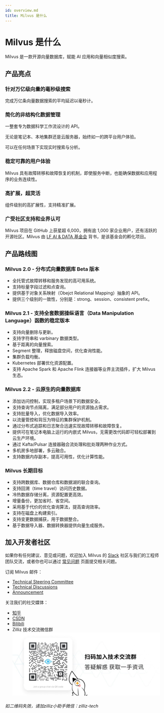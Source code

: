 ```yaml
---
id: overview.md
title: Milvus 是什么
---
```


# Milvus 是什么

Milvus 是一款开源向量数据库，赋能 AI 应用和向量相似度搜索。

## 产品亮点

### 针对万亿级向量的毫秒级搜索

完成万亿条向量数据搜索的平均延迟以毫秒计。

### 简化的非结构化数据管理

一整套专为数据科学工作流设计的 API。

无论是笔记本、本地集群还是云服务器，始终如一的跨平台用户体验。

可以在任何场景下实现实时搜索与分析。

### 稳定可靠的用户体验

Milvus 具有故障转移和故障恢复的机制，即使服务中断，也能确保数据和应用程序的业务连续性。

### 高扩展，超灵活

组件级别的高扩展性，支持精准扩展。

### 广受社区支持和业界认可

Milvus 项目在 GitHub 上获星超 6,000，拥有逾 1,000 家企业用户，还有活跃的开源社区。Milvus 由 [LF AI & DATA 基金会](https://lfaidata.foundation/) 背书，是该基金会的孵化项目。

## 产品路线图

### Milvus 2.0 - 分布式向量数据库 Beta 版本

- 全托管式故障转移和服务发现的高可用系统。
- 支持标量字段过滤和点查询。
- 提供基于对象关系映射（Obejct Relational Mapping）抽象的 API。
- 提供三个级别的一致性，分别是：strong、session、consistent prefix。

### Milvus 2.1 - 支持全套数据操纵语言（Data Manipulation Language）函数的稳定版本

- 支持向量删除与更新。
- 支持字符串和 varbinary 数据类型。
- 基于距离的向量搜索。
- Segment 整理，释放磁盘空间，优化查询性能。
- 集群负载均衡。
- Kubernetes 部署优化资源配置。
- 支持 Apache Spark 和 Apache Flink 连接器等业界主流插件，扩大 Milvus 生态。

### Milvus 2.2 - 云原生的向量数据库

- 添加访问控制，实现多租户场景下的数据安全。
- 支持查询节点隔离，满足部分用户的资源独占需求。
- 支持批量导入，优化数据导入效率。
- 以流量管控和背压为特征的集群保护机制。
- 通过分布式追踪和日志聚合迅速实现故障转移和故障恢复。
- 提供可在笔记本电脑上运行的内嵌式 Milvus，无需更改代码即可轻松部署到云生产环境。
- 通过 Kafta/Pulsar 连接器融合流处理和批处理两种作业方式。
- 多机房多地部署，多云融合。
- 支持数据内存副本，提高可用性，优化计算性能。

### Milvus 长期目标

- 支持跨数据库、数据仓库和数据湖的联合查询。
- 支持回溯（time travel）访问历史数据。
- 冷热数据存储分离，资源配置更高效。
- 增量备份，更加省时、省空间。
- 采用基于代价的优化查询算法，提高查询效率。
- 支持在磁盘上构建索引。
- 支持变更数据捕获，用于数据整合。
- 基于数据导入器、数据转换器提供向量生成服务。

## 加入开发者社区

如果你有任何建议、意见或问题，欢迎加入 Milvus 的 [Slack](https://join.slack.com/t/milvusio/shared_invite/zt-e0u4qu3k-bI2GDNys3ZqX1YCJ9OM~GQ) 社区与我们的工程师团队交流，或者你也可以通过 [常见问题](https://milvus.io/cn/docs/v1.1.0/performance_faq.md) 页面提交相关问题。

订阅 Milvus 邮件：

- [Technical Steering Committee](https://lists.lfai.foundation/g/milvus-tsc)
- [Technical Discussions](https://lists.lfai.foundation/g/milvus-technical-discuss)
- [Announcement](https://lists.lfai.foundation/g/milvus-announce)

关注我们的社交媒体：

- [知乎](zhihu.com/org/zilliz-11/columns)
- [CSDN](http://zilliz.blog.csdn.net)
- [Bilibili](http://space.bilibili.com/478166626)
- Zilliz 技术交流微信群
![wechat](../../../assets/wechat_qr_code.jpeg)
###### 如二维码失效，请加zilliz小助手微信：zilliz-tech
